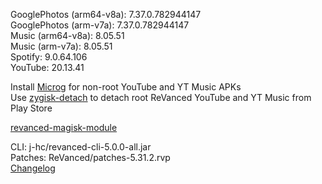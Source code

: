 GooglePhotos (arm64-v8a): 7.37.0.782944147  
GooglePhotos (arm-v7a): 7.37.0.782944147  
Music (arm64-v8a): 8.05.51  
Music (arm-v7a): 8.05.51  
Spotify: 9.0.64.106  
YouTube: 20.13.41  

Install [Microg](https://github.com/ReVanced/GmsCore/releases) for non-root YouTube and YT Music APKs  
Use [zygisk-detach](https://github.com/j-hc/zygisk-detach) to detach root ReVanced YouTube and YT Music from Play Store  

[revanced-magisk-module](https://github.com/j-hc/revanced-magisk-module)
  
CLI: j-hc/revanced-cli-5.0.0-all.jar  
Patches: ReVanced/patches-5.31.2.rvp  
[Changelog](https://github.com/ReVanced/revanced-patches/releases/tag/v5.31.2)  
